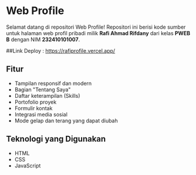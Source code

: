 # Web Profile

Selamat datang di repositori Web Profile! Repositori ini berisi kode sumber untuk halaman web profil pribadi milik **Rafi Ahmad Rifdany** 
dari kelas **PWEB B** dengan NIM **232410101007**.

##Link Deploy : https://rafiprofile.vercel.app/

## Fitur
- Tampilan responsif dan modern
- Bagian "Tentang Saya"
- Daftar keterampilan (Skills)
- Portofolio proyek
- Formulir kontak
- Integrasi media sosial
- Mode gelap dan terang yang dapat diubah

## Teknologi yang Digunakan
- HTML
- CSS
- JavaScript

